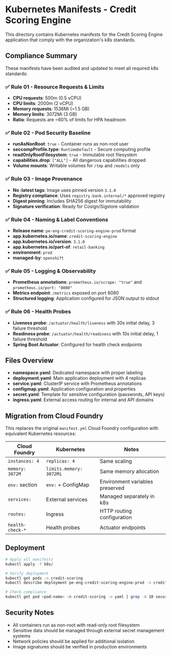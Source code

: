 # Kubernetes Manifests - Credit Scoring Engine

This directory contains Kubernetes manifests for the Credit Scoring Engine application that comply with the organization's k8s standards.

## Compliance Summary

These manifests have been audited and updated to meet all required k8s standards:

### ✅ Rule 01 - Resource Requests & Limits
- **CPU requests**: 500m (0.5 vCPU)
- **CPU limits**: 2000m (2 vCPU) 
- **Memory requests**: 1536Mi (~1.5 GB)
- **Memory limits**: 3072Mi (3 GB)
- **Ratio**: Requests are ~60% of limits for HPA headroom

### ✅ Rule 02 - Pod Security Baseline
- **runAsNonRoot**: `true` - Container runs as non-root user
- **seccompProfile.type**: `RuntimeDefault` - Secure computing profile
- **readOnlyRootFilesystem**: `true` - Immutable root filesystem
- **capabilities.drop**: `["ALL"]` - All dangerous capabilities dropped
- **Volume mounts**: Writable volumes for `/tmp` and `/models` only

### ✅ Rule 03 - Image Provenance
- **No :latest tags**: Image uses pinned version `3.1.0`
- **Registry compliance**: Uses `registry.bank.internal/*` approved registry
- **Digest pinning**: Includes SHA256 digest for immutability
- **Signature verification**: Ready for Cosign/Sigstore validation

### ✅ Rule 04 - Naming & Label Conventions
- **Release name**: `pe-eng-credit-scoring-engine-prod` format
- **app.kubernetes.io/name**: `credit-scoring-engine`
- **app.kubernetes.io/version**: `3.1.0`
- **app.kubernetes.io/part-of**: `retail-banking`
- **environment**: `prod`
- **managed-by**: `openshift`

### ✅ Rule 05 - Logging & Observability
- **Prometheus annotations**: `prometheus.io/scrape: "true"` and `prometheus.io/port: "8080"`
- **Metrics endpoint**: `/metrics` exposed on port 8080
- **Structured logging**: Application configured for JSON output to stdout

### ✅ Rule 06 - Health Probes
- **Liveness probe**: `/actuator/health/liveness` with 30s initial delay, 3 failure threshold
- **Readiness probe**: `/actuator/health/readiness` with 10s initial delay, 1 failure threshold
- **Spring Boot Actuator**: Configured for health check endpoints

## Files Overview

- **namespace.yaml**: Dedicated namespace with proper labeling
- **deployment.yaml**: Main application deployment with 4 replicas
- **service.yaml**: ClusterIP service with Prometheus annotations
- **configmap.yaml**: Application configuration and properties
- **secret.yaml**: Template for sensitive configuration (passwords, API keys)
- **ingress.yaml**: External access routing for internal and API domains

## Migration from Cloud Foundry

This replaces the original `manifest.yml` Cloud Foundry configuration with equivalent Kubernetes resources:

| Cloud Foundry | Kubernetes | Notes |
|---------------|------------|-------|
| `instances: 4` | `replicas: 4` | Same scaling |
| `memory: 3072M` | `limits.memory: 3072Mi` | Same memory allocation |
| `env:` section | `env:` + ConfigMap | Environment variables preserved |
| `services:` | External services | Managed separately in k8s |
| `routes:` | Ingress | HTTP routing configuration |
| `health-check-*` | Health probes | Actuator endpoints |

## Deployment

```bash
# Apply all manifests
kubectl apply -f k8s/

# Verify deployment
kubectl get pods -n credit-scoring
kubectl describe deployment pe-eng-credit-scoring-engine-prod -n credit-scoring

# Check compliance
kubectl get pod <pod-name> -n credit-scoring -o yaml | grep -A 10 securityContext
```

## Security Notes

- All containers run as non-root with read-only root filesystem
- Sensitive data should be managed through external secret management systems
- Network policies should be applied for additional isolation
- Image signatures should be verified in production environments
